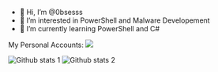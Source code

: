 - 👋 Hi, I’m @0bsesss
- 👀 I’m interested in PowerShell and Malware Developement
- 🌱 I’m currently learning PowerShell and C#

<!---
0bsesss/0bsesss is a ✨ special ✨ repository because its `README.md` (this file) appears on your GitHub profile.
You can click the Preview link to take a look at your changes.
--->



My Personal Accounts:
![](https://dcbadge.vercel.app/api/shield/https://dcbadge.vercel.app/api/shield/927929666298323034)

![Github stats 1](https://github-readme-stats.vercel.app/api?username=0bsesssz&show_icons=true&theme=gradient) 
![Github stats 2](https://github-readme-stats.vercel.app/api?username=0bsesss&show_icons=true&theme=radical)

